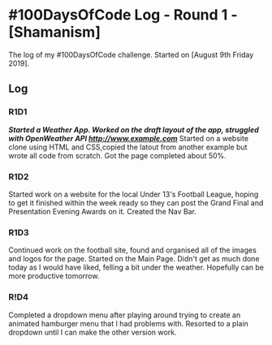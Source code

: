 # #100DaysOfCode Log - Round 1 - [Shamanism]

The log of my #100DaysOfCode challenge. Started on [August 9th Friday 2019].

## Log

### R1D1 
***Started a Weather App. Worked on the draft layout of the app, struggled with OpenWeather API http://www.example.com***
Started on a website clone using HTML and CSS,copied the latout from another example but wrote all code from scratch. Got the page completed about 50%.

### R1D2
Started work on a website for the local Under 13's Football League, hoping to get it finished within the week ready so they can post the Grand Final and Presentation Evening Awards on it. Created the Nav Bar.

### R1D3
Continued work on the football site, found and organised all of the images and logos for the page. Started on the Main Page.
Didn't get as much done today as I would have liked, felling a bit under the weather. Hopefully can be more productive tomorrow.

### R!D4
Completed a dropdown menu after playing around trying to create an animated hamburger menu that I had problems with. Resorted to a plain dropdown until I can make the other version work.
